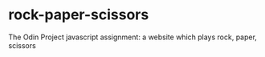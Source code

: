 # rock-paper-scissors
The Odin Project javascript assignment: a website which plays rock, paper, scissors
